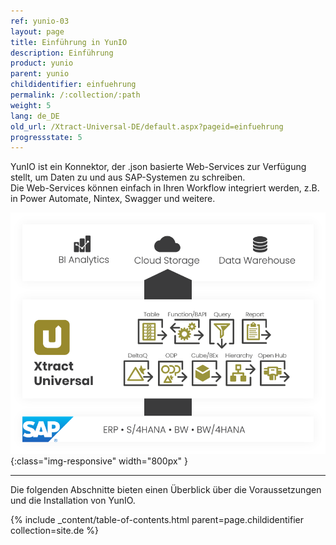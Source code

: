```yaml
---
ref: yunio-03
layout: page
title: Einführung in YunIO
description: Einführung
product: yunio
parent: yunio
childidentifier: einfuehrung
permalink: /:collection/:path
weight: 5
lang: de_DE
old_url: /Xtract-Universal-DE/default.aspx?pageid=einfuehrung
progressstate: 5
---
```


YunIO ist ein Konnektor, der .json basierte Web-Services zur Verfügung stellt, um Daten zu und aus SAP-Systemen zu schreiben.<br>
Die Web-Services können einfach in Ihren Workflow integriert werden, z.B. in Power Automate, Nintex, Swagger und weitere.

![YunIO-Components](/img/content/xu/xu_components.png){:class="img-responsive" width="800px" }

*****
Die folgenden Abschnitte bieten einen Überblick über die Voraussetzungen und die Installation von YunIO.

{% include _content/table-of-contents.html parent=page.childidentifier collection=site.de %}
